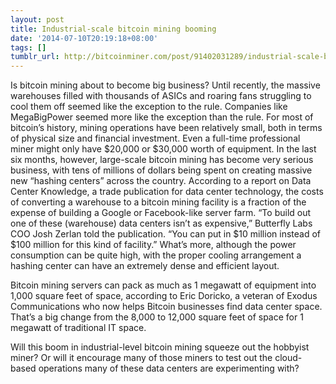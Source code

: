 ```yaml
---
layout: post
title: Industrial-scale bitcoin mining booming
date: '2014-07-10T20:19:18+08:00'
tags: []
tumblr_url: http://bitcoinminer.com/post/91402031289/industrial-scale-bitcoin-mining-booming
---
```



Is bitcoin mining about to become big business? Until recently, the massive warehouses filled with thousands of ASICs and roaring fans struggling to cool them off seemed like the exception to the rule. Companies like MegaBigPower seemed more like the exception than the rule.
For most of bitcoin’s history, mining operations have been relatively small, both in terms of physical size and financial investment. Even a full-time professional miner might only have $20,000 or $30,000 worth of equipment.
In the last six months, however, large-scale bitcoin mining has become very serious business, with tens of millions of dollars being spent on creating massive new “hashing centers” across the country. According to a report on Data Center Knowledge, a trade publication for data center technology, the costs of converting a warehouse to a bitcoin mining facility is a fraction of the expense of building a Google or Facebook-like server farm.
“To build out one of these (warehouse) data centers isn’t as expensive,” Butterfly Labs COO Josh Zerlan told the publication. “You can put in $10 million instead of $100 million for this kind of facility.”
What’s more, although the power consumption can be quite high, with the proper cooling arrangement a hashing center can have an extremely dense and efficient layout.

Bitcoin mining servers can pack as much as 1 megawatt of equipment into 1,000 square feet of space, according to Eric Doricko, a veteran of Exodus Communications who now helps Bitcoin businesses find data center space. That’s a big change from the 8,000 to 12,000 square feet of space for 1 megawatt of traditional IT space.

Will this boom in industrial-level bitcoin mining squeeze out the hobbyist miner? Or will it encourage many of those miners to test out the cloud-based operations many of these data centers are experimenting with?
